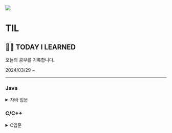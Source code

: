 <img src="https://capsule-render.vercel.app/api?type=venom&color=gradient&fontAlign=50&height=120&section=header&text=TIL&fontSize=70" />

# TIL

🧑‍💻  TODAY  I  LEARNED
---

오늘의 공부를 기록합니다.

2024/03/29 ~










  
---
### Java
<details>
<summary>
  자바 입문
</summary>
  
   [20240321 Helloworld](https://github.com/love-1006/TIL/blob/3125a79ba9592339c04eff9a0721a16e5c4257cd/JAVA/20240321Helloworld.md)
   
   [20240325 variable](https://github.com/love-1006/TIL/blob/045be4bd7402f81770c4057d794fc6acb06fa9f4/JAVA/20240325%20variable.md)

   [20240329 Operator](https://github.com/love-1006/TIL/blob/main/JAVA/20240329%20Operator.md)

   [20240402 Condition](https://github.com/love-1006/TIL/blob/main/JAVA/20240402%20Condition.md)

   
   
</details>

### C/C++
<details>
<summary>
  C입문
</summary>

   [20240322 Hello C](https://github.com/love-1006/TIL/blob/c5960f003729c8405fb34eb8c276b38d31784f00/C/20240321%20Hello%20C.md)
</details>
